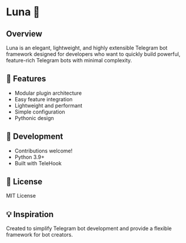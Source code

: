 # Luna 🌙

## Overview
Luna is an elegant, lightweight, and highly extensible Telegram bot framework designed for developers who want to quickly build powerful, feature-rich Telegram bots with minimal complexity.

## 🌟 Features
- Modular plugin architecture
- Easy feature integration
- Lightweight and performant
- Simple configuration
- Pythonic design

## 🔧 Development
- Contributions welcome!
- Python 3.9+
- Built with TeleHook

## 📄 License
MIT License

## 💡 Inspiration
Created to simplify Telegram bot development and provide a flexible framework for bot creators.

